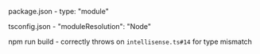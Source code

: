 package.json - type: "module"

tsconfig.json - "moduleResolution": "Node"

npm run build - correctly throws on `intellisense.ts#14` for type mismatch
